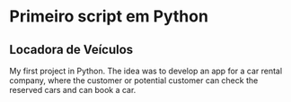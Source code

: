 # Primeiro script em Python
## Locadora de Veículos

My first project in Python. 
The idea was to develop an app for a car rental company, where the customer or potential customer can check the reserved cars and can book a car.

